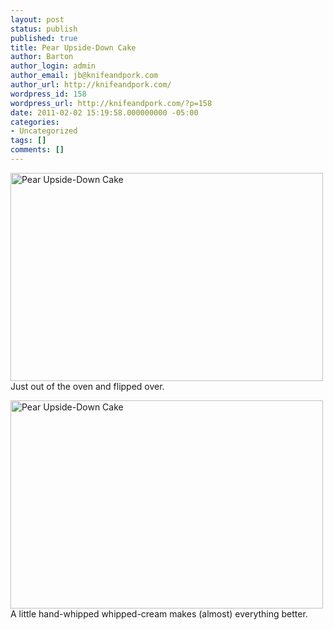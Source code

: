 ```yaml
---
layout: post
status: publish
published: true
title: Pear Upside-Down Cake
author: Barton
author_login: admin
author_email: jb@knifeandpork.com
author_url: http://knifeandpork.com/
wordpress_id: 158
wordpress_url: http://knifeandpork.com/?p=158
date: 2011-02-02 15:19:58.000000000 -05:00
categories:
- Uncategorized
tags: []
comments: []
---
```

<a href="http://www.flickr.com/photos/phy5ics/5411829654/" title="Pear Upside-Down Cake by phy5ics, on Flickr"><img src="http://farm5.static.flickr.com/4104/5411829654_7ee12d4b34.jpg" width="500" height="333" alt="Pear Upside-Down Cake" /></a>
Just out of the oven and flipped over.

<a href="http://www.flickr.com/photos/phy5ics/5411221383/" title="Pear Upside-Down Cake by phy5ics, on Flickr"><img src="http://farm5.static.flickr.com/4075/5411221383_951d2aecca.jpg" width="500" height="333" alt="Pear Upside-Down Cake" /></a>
A little hand-whipped whipped-cream makes (almost) everything better.
